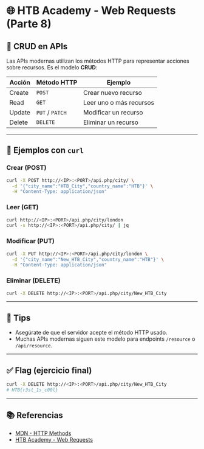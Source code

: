 
# 🌐 HTB Academy - Web Requests (Parte 8)

## 🧱 CRUD en APIs

Las APIs modernas utilizan los métodos HTTP para representar acciones sobre recursos. Es el modelo **CRUD**:

| Acción | Método HTTP | Ejemplo                       |
|--------|-------------|-------------------------------|
| Create | `POST`      | Crear nuevo recurso           |
| Read   | `GET`       | Leer uno o más recursos       |
| Update | `PUT` / `PATCH` | Modificar un recurso      |
| Delete | `DELETE`    | Eliminar un recurso           |

---

## 🧠 Ejemplos con `curl`

### Crear (POST)
```bash
curl -X POST http://<IP>:<PORT>/api.php/city/ \
  -d '{"city_name":"HTB_City","country_name":"HTB"}' \
  -H "Content-Type: application/json"
```

### Leer (GET)
```bash
curl http://<IP>:<PORT>/api.php/city/london
curl -s http://<IP>:<PORT>/api.php/city/ | jq
```

### Modificar (PUT)
```bash
curl -X PUT http://<IP>:<PORT>/api.php/city/london \
  -d '{"city_name":"New_HTB_City","country_name":"HTB"}' \
  -H "Content-Type: application/json"
```

### Eliminar (DELETE)
```bash
curl -X DELETE http://<IP>:<PORT>/api.php/city/New_HTB_City
```

---

## 📌 Tips

- Asegúrate de que el servidor acepte el método HTTP usado.
- Muchas APIs modernas siguen este modelo para endpoints `/resource` o `/api/resource`.

---

## ✅ Flag (ejercicio final)

```bash
curl -X DELETE http://<IP>:<PORT>/api.php/city/New_HTB_City
# HTB{r3st_1s_c00l}
```

---

## 📚 Referencias

- [MDN - HTTP Methods](https://developer.mozilla.org/en-US/docs/Web/HTTP/Methods)
- [HTB Academy - Web Requests](https://academy.hackthebox.com/module/35)
